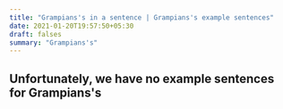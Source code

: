 ```yaml
---
title: "Grampians's in a sentence | Grampians's example sentences"
date: 2021-01-20T19:57:50+05:30
draft: falses
summary: "Grampians's"
---
```

## Unfortunately, we have no example sentences for Grampians's                 
